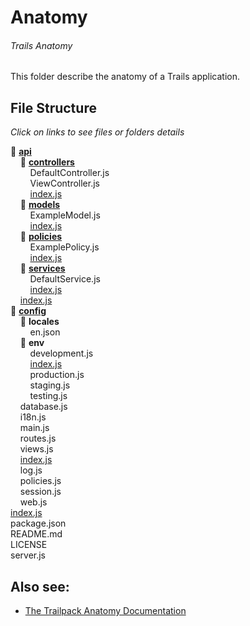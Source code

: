 # Anatomy
###### Trails Anatomy
This folder describe the anatomy of a Trails application.

## File Structure 
*Click on links to see files or folders details*

:file_folder: [**api**](./trailsProject/api) <br>
&nbsp;&nbsp;&nbsp;&nbsp;:file_folder: [**controllers**](./trailsProject/api/controllers) <br> 
&nbsp;&nbsp;&nbsp;&nbsp;&nbsp;&nbsp;&nbsp;&nbsp;DefaultController.js <br>
&nbsp;&nbsp;&nbsp;&nbsp;&nbsp;&nbsp;&nbsp;&nbsp;ViewController.js <br>
&nbsp;&nbsp;&nbsp;&nbsp;&nbsp;&nbsp;&nbsp;&nbsp;[index.js](index.md) <br>
&nbsp;&nbsp;&nbsp;&nbsp;:file_folder: [**models**](./trailsProject/api/models) <br>
&nbsp;&nbsp;&nbsp;&nbsp;&nbsp;&nbsp;&nbsp;&nbsp;ExampleModel.js <br>
&nbsp;&nbsp;&nbsp;&nbsp;&nbsp;&nbsp;&nbsp;&nbsp;[index.js](index.md) <br>
&nbsp;&nbsp;&nbsp;&nbsp;:file_folder: [**policies**](./trailsProject/api/policies) <br>
&nbsp;&nbsp;&nbsp;&nbsp;&nbsp;&nbsp;&nbsp;&nbsp;ExamplePolicy.js <br>
&nbsp;&nbsp;&nbsp;&nbsp;&nbsp;&nbsp;&nbsp;&nbsp;[index.js](index.md) <br>
&nbsp;&nbsp;&nbsp;&nbsp;:file_folder: [**services**](./trailsProject/api/services) <br>
&nbsp;&nbsp;&nbsp;&nbsp;&nbsp;&nbsp;&nbsp;&nbsp;DefaultService.js <br>
&nbsp;&nbsp;&nbsp;&nbsp;&nbsp;&nbsp;&nbsp;&nbsp;[index.js](index.md) <br>
&nbsp;&nbsp;&nbsp;&nbsp;[index.js](index.md) <br>
:file_folder: [**config**](./trailsProject/config) <br>
&nbsp;&nbsp;&nbsp;&nbsp;:file_folder: **locales** <br>
&nbsp;&nbsp;&nbsp;&nbsp;&nbsp;&nbsp;&nbsp;&nbsp;en.json <br>
&nbsp;&nbsp;&nbsp;&nbsp;:file_folder: **env** <br>
&nbsp;&nbsp;&nbsp;&nbsp;&nbsp;&nbsp;&nbsp;&nbsp;development.js <br>
&nbsp;&nbsp;&nbsp;&nbsp;&nbsp;&nbsp;&nbsp;&nbsp;[index.js](index.md) <br>
&nbsp;&nbsp;&nbsp;&nbsp;&nbsp;&nbsp;&nbsp;&nbsp;production.js <br>
&nbsp;&nbsp;&nbsp;&nbsp;&nbsp;&nbsp;&nbsp;&nbsp;staging.js <br>
&nbsp;&nbsp;&nbsp;&nbsp;&nbsp;&nbsp;&nbsp;&nbsp;testing.js <br>
&nbsp;&nbsp;&nbsp;&nbsp;database.js <br>
&nbsp;&nbsp;&nbsp;&nbsp;i18n.js <br>
&nbsp;&nbsp;&nbsp;&nbsp;main.js <br>
&nbsp;&nbsp;&nbsp;&nbsp;routes.js <br>
&nbsp;&nbsp;&nbsp;&nbsp;views.js <br>
&nbsp;&nbsp;&nbsp;&nbsp;[index.js](index.md) <br>
&nbsp;&nbsp;&nbsp;&nbsp;log.js <br>
&nbsp;&nbsp;&nbsp;&nbsp;policies.js <br>
&nbsp;&nbsp;&nbsp;&nbsp;session.js <br>
&nbsp;&nbsp;&nbsp;&nbsp;web.js <br>
[index.js](index.md) <br>
package.json <br>
README.md <br>
LICENSE <br>
server.js <br>

## Also see: 
- [The Trailpack Anatomy Documentation]()
